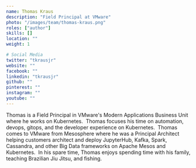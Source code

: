 ```yaml
---
name: Thomas Kraus
description: "Field Principal at VMware"
photo: "/images/team/thomas-kraus.png"
roles: ["author"]
skills: []
location: ""
weight: 1

# Social Media 
twitter: "tkrausjr"
website: ""
facebook: ""
linkedin: "tkrausjr"
github: ""
pinterest: ""
instagram: ""
youtube: ""
---
```


Thomas is a Field Principal in VMware's Modern Applications Business Unit where he works on Kubernetes.  Thomas focuses his time on automation, devops, gitops, and the developer experience on Kubernetes.  Thomas comes to VMware from Mesosphere where he was a Principal Architect helping customers architect and deploy JupyterHub, Kafka, Spark, Cassandra, and other Big Data frameworks on Apache Mesos and Kubernetes.  In his spare time, Thomas enjoys spending time with his family, teaching Brazilian Jiu Jitsu, and fishing.  

<!--more-->
